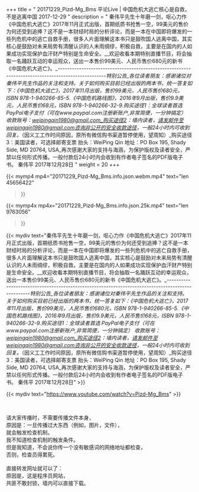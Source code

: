+++
title = " 20171229_Pizd-Mg_Bms 平论Live | 中国危机大逃亡核心是自救，不是逃离中国 2017-12-29 "
description = " 秦伟平先生十年磨一剑，呕心力作《中国危机大逃亡》2017年11月正式出版，首期纸质书抢售一空，99美元的售价为何还受到追捧？这不是一本财经时局的分析评论，而是一本在中国即将爆发的一些列危机中的逃亡自救手册，很多人片面理解这本书只是鼓吹国人逃离中国，其实核心是鼓励对未来局势有清醒认识的人未雨绸缪，积极自救，主要是在国内的人如果成功实现保护血汗财产特别是生命安全。__欢迎收看本期特别直播节目，将会抽取一名踊跃互动的幸运观众，送出一本售价99美元、人民币售价680元的新书《中国危机大逃亡》。_--------------------------------------------------------------------------------------------------_特别公告_各位读者朋友：_感谢诸位对秦伟平先生作品的关注和支持。_关于如何购买目前已经出版的两本书，统一答复如下：_《中国危机大逃亡》，2017年11月出版，售价99美元，人民币售价680元，ISBN 978-1-940266-85-5._《中国危机路线图》，2016年9月出版，售价9.9美元，人民币售价68元，ISBN 978-1-940266-32-9._购买途径1：全球读者首选 PayPal电子支付_（可在www.paypal.com注册新账户,非常简便，一分钟搞定）     收款账号：weipingqin1980@gmail.com_购买途径2：墙内读者，请发邮件至weipingqin1980@gmail.com咨询非公开的安全收款途径，一般24小时内可收到回复。_（因义工工作时间原因，原所有微信购书渠道暂停使用，望周知）_购买途径3：美国读者，可选择邮寄支票     抬头：WeiPing Qin     地址：PO Box 195, Shady Side, MD 20764, USA_再次感谢大家的支持与海涵，为保护版权及读者安全，严禁以任何形式传播。一般付款后24小时内会收到有作者电子签名的PDF版电子书。     秦伟平     2017年12月28日 "
weight = 20
+++

{{< mymp4 mp4="20171229_Pizd-Mg_Bms.info.json.webm.mp4" 
text="len 45656422"
>}}

{{< mymp4x  mp4x="20171229_Pizd-Mg_Bms.info.json.25k.mp4"
text="len 9763056"
>}}


{{< mydiv text="秦伟平先生十年磨一剑，呕心力作《中国危机大逃亡》2017年11月正式出版，首期纸质书抢售一空，99美元的售价为何还受到追捧？这不是一本财经时局的分析评论，而是一本在中国即将爆发的一些列危机中的逃亡自救手册，很多人片面理解这本书只是鼓吹国人逃离中国，其实核心是鼓励对未来局势有清醒认识的人未雨绸缪，积极自救，主要是在国内的人如果成功实现保护血汗财产特别是生命安全。__欢迎收看本期特别直播节目，将会抽取一名踊跃互动的幸运观众，送出一本售价99美元、人民币售价680元的新书《中国危机大逃亡》。_--------------------------------------------------------------------------------------------------_特别公告_各位读者朋友：_感谢诸位对秦伟平先生作品的关注和支持。_关于如何购买目前已经出版的两本书，统一答复如下：_《中国危机大逃亡》，2017年11月出版，售价99美元，人民币售价680元，ISBN 978-1-940266-85-5._《中国危机路线图》，2016年9月出版，售价9.9美元，人民币售价68元，ISBN 978-1-940266-32-9._购买途径1：全球读者首选 PayPal电子支付_（可在www.paypal.com注册新账户,非常简便，一分钟搞定）     收款账号：weipingqin1980@gmail.com_购买途径2：墙内读者，请发邮件至weipingqin1980@gmail.com咨询非公开的安全收款途径，一般24小时内可收到回复。_（因义工工作时间原因，原所有微信购书渠道暂停使用，望周知）_购买途径3：美国读者，可选择邮寄支票     抬头：WeiPing Qin     地址：PO Box 195, Shady Side, MD 20764, USA_再次感谢大家的支持与海涵，为保护版权及读者安全，严禁以任何形式传播。一般付款后24小时内会收到有作者电子签名的PDF版电子书。     秦伟平     2017年12月28日" >}}
<br>

{{< mydiv text="https://www.youtube.com/watch?v=Pizd-Mg_Bms" >}}


<br>

请大家传播时，不需要传播文件本身，<br>
原因是：一旦传播过大东西（例如，图片，文件），<br>
就会触发检查机制。<br>
我不知道检查机制的触发条件。<br>
但是我知道，不会说你传一个没有敏感词的网络地址都检查，<br>
否则，检查员得累死。<br><br>
直接转发网址就可以了：<br>
原因是，这是程序员网站，<br>
共匪不敢封锁，墙内可以直接下载。


